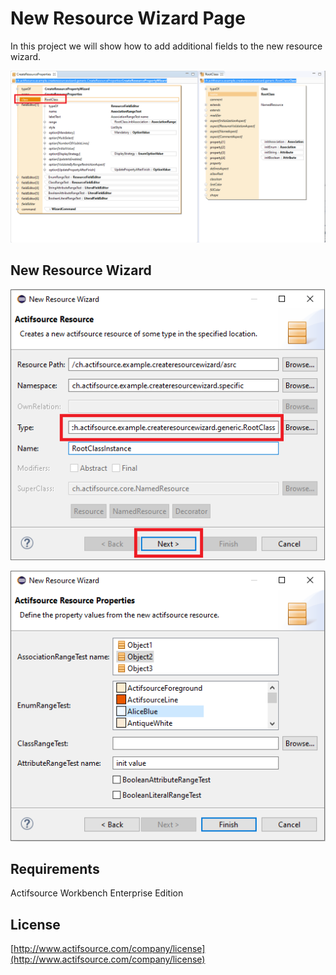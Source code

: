 # New Resource Wizard Page
In this project we will show how to add additional fields to the new resource wizard.

![Primary Key Manager](images/createresourcepropertywizard.png)

## New Resource Wizard

![Primary Key Manager](images/wizardpage1.png)

![Primary Key Manager](images/wizardpage2.png)

## Requirements
Actifsource Workbench Enterprise Edition

## License
[http://www.actifsource.com/company/license](http://www.actifsource.com/company/license)

